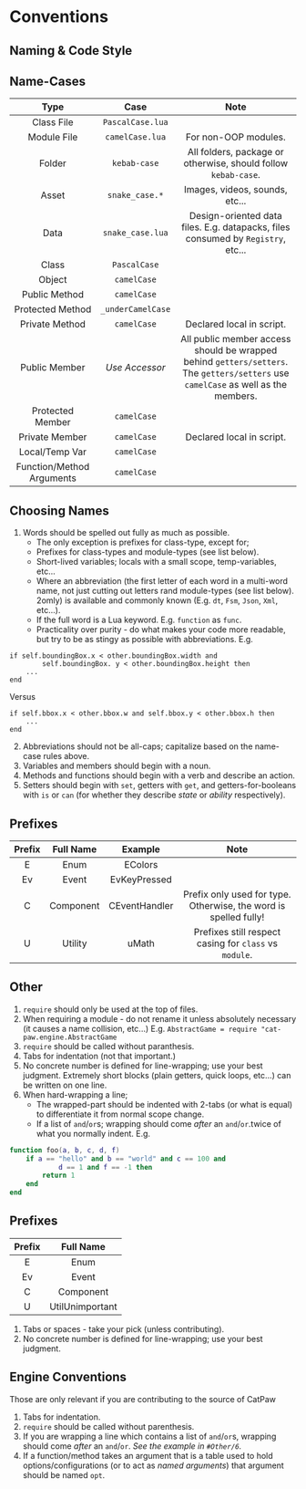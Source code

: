 
# Conventions
## Naming & Code Style
## Name-Cases
Type | Case | Note
:-: | :-: | :-:
Class File | `PascalCase.lua`
Module File | `camelCase.lua` | For non-OOP modules.
Folder | `kebab-case` | All folders, package or otherwise, should follow `kebab-case`.
Asset | `snake_case.*` | Images, videos, sounds, etc...
Data | `snake_case.lua` | Design-oriented data files. E.g. datapacks, files consumed by `Registry`, etc...
Class | `PascalCase`
Object | `camelCase`
Public Method | `camelCase`
Protected Method | `_underCamelCase`
Private Method | `camelCase` | Declared local in script.
Public Member | *Use Accessor* | All public member access should be wrapped behind `getters/setters`. The `getters/setters` use `camelCase` as well as the members.
Protected Member | `camelCase`
Private Member | `camelCase` | Declared local in script.
Local/Temp Var | `camelCase`
Function/Method Arguments | `camelCase`

## Choosing Names
1. Words should be spelled out fully as much as possible.
	- The only exception is prefixes for class-type, except for;
	- Prefixes for class-types and module-types (see list below).
	- Short-lived variables; locals with a small scope, temp-variables, etc...
	- Where an abbreviation (the first letter of each word in a multi-word name, not just cutting out letters rand module-types (see list below).
2omly) is available and commonly known (E.g. `dt`, `Fsm`, `Json`, `Xml`, etc...).
	- If the full word is a Lua keyword. E.g. `function` as `func`.
	- Practicality over purity - do what makes your code more readable, but try to be as stingy as possible with abbreviations. E.g.
```
if self.boundingBox.x < other.boundingBox.width and
		self.boundingBox. y < other.boundingBox.height then
	...
end
```
Versus
```
if self.bbox.x < other.bbox.w and self.bbox.y < other.bbox.h then
	...
end
```
2. Abbreviations should not be all-caps; capitalize based on the name-case rules above.
3. Variables and members should begin with a noun.
34. Methods and functions should begin with a verb and describe an action.
45. Setters should begin with `set`, getters with `get`, and getters-for-booleans with `is` or `can` (for whether they describe *state* or *ability* respectively).

## Prefixes
Prefix | Full Name | Example | Note
:-: | :-: | :-: | :-:
E | Enum | EColors
Ev | Event | EvKeyPressed
C | Component | CEventHandler | Prefix only used for type. Otherwise, the word is spelled fully!
U | Utility| uMath | Prefixes still respect casing for `class` vs `module`.

## Other
1. `require` should only be used at the top of files.
2. When requiring a module - do not rename it unless absolutely necessary (it causes a name collision, etc...)
E.g. `AbstractGame = require "cat-paw.engine.AbstractGame`
3. `require` should be called without paranthesis.
4. Tabs for indentation (not that important.)
5. No concrete number is defined for line-wrapping; use your best judgment. Extremely short blocks (plain getters, quick loops, etc...) can be written on one line.
64. When hard-wrapping a line;
	- The wrapped-part should be indented with 2-tabs (or what is equal) to differentiate it from normal scope change.
	- If a list of `and`/`or`s; wrapping should come *after* an `and`/`or`.twice of what you normally indent. 
E.g.
```lua
function foo(a, b, c, d, f)
    if a == "hello" and b == "world" and c == 100 and
            d == 1 and f == -1 then
        return 1
    end
end
```
## Prefixes
Prefix | Full Name
:-: | :-:
E | Enum
Ev | Event
C | Component
U | UtilUnimportant
1. Tabs or spaces - take your pick (unless contributing).
2. No concrete number is defined for line-wrapping; use your best judgment.

## Engine Conventions
Those are only relevant if you are contributing to the source of CatPaw
1. Tabs for indentation.
2. `require` should be called without parenthesis.
3. If you are wrapping a line which contains a list of `and`/`or`s, wrapping should come *after* an `and`/`or`.
*See the example in `#Other/6`.*
4. If a function/method takes an argument that is a table used to hold options/configurations (or to act as *named arguments*) that argument should be named `opt`.

